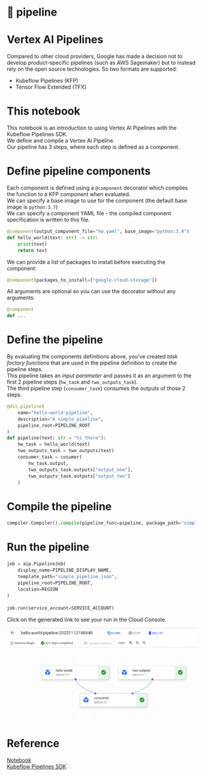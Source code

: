 # 🔧 pipeline

# Vertex AI Pipelines
Compared to other cloud providers, Google has made a decision not to develop product-specific pipelines (such as AWS Sagemaker) but to instead rely on the open source technologies. So two formats are supported:
- Kubeflow Pipelines (KFP)
- Tensor Flow Extended (TFX)

# This notebook
This notebook is an introduction to using Vertex AI Pipelines with the Kubeflow Pipelines SDK.  
We define and compile a Vertex AI Pipeline.  
Our pipeline has 3 steps, where each step is defined as a component.

# Define pipeline components

Each component is defined using a `@component` decorator which compiles the function to a KFP component when evaluated.  
We can specify a base image to use for the component (the default base image is `python:3.7`)  
We can specify a component YAML file - the compiled component specification is written to this file.  

```python
@component(output_component_file="hw.yaml", base_image="python:3.9")
def hello_world(text: str) -> str:
    print(text)
    return text
```

We can provide a list of packages to install before executing the component:
```python
@component(packages_to_install=["google-cloud-storage"])
```

All arguments are optional so you can use the decorator without any arguments:
```python
@component
def ...
```

# Define the pipeline
By evaluating the components definitions above, you've created *task factory functions* that are used in the pipeline definition to create the pipeline steps.  
This pipeline takes an *input parameter* and passes it as an argument to the first 2 pipeline steps (`hw_task` and `two_outputs_task`).  
The third pipeline step (`consumer_task`) consumes the outputs of those 2 steps.
```python
@dsl.pipeline(
    name="hello-world-pipeline",
    description="A simple pipeline",
    pipeline_root=PIPELINE_ROOT
)
def pipeline(text: str = "hi there"):
    hw_task = hello_world(text)
    two_outputs_task = two_outputs(text)
    consumer_task = cosumer(
        hw_task.output,
        two_outputs_task.outputs["output_one"],
        two_outputs_task.outputs["output_two"]
    )
```

# Compile the pipeline
```python
compiler.Compiler().compile(pipeline_func=pipeline, package_path="simple_pipeline.json")
```

# Run the pipeline
```python
job = aip.PipelineJob(
    display_name=PIPELINE_DISPLAY_NAME,
    template_path="simple_pipeline.json",
    pipeline_root=PIPELINE_ROOT,
    location=REGION
)

job.run(service_account=SERVICE_ACCOUNT)
```
Click on the generated link to see your run in the Cloud Console.  


<img src="https://raw.githubusercontent.com/gosia-b/gcp-vertex-ai/master/2_pipeline/pipeline.png">

# Reference
[Notebook](https://github.com/GoogleCloudPlatform/vertex-ai-samples/blob/main/notebooks/official/pipelines/pipelines_intro_kfp.ipynb)  
[Kubeflow Pipelines SDK](https://www.kubeflow.org/docs/components/pipelines/)
